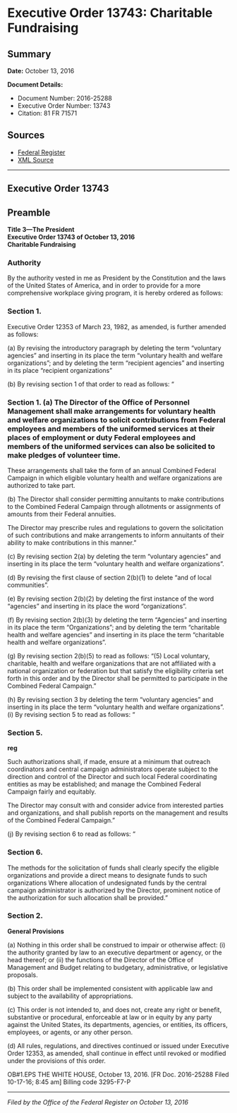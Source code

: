 # Executive Order 13743: Charitable Fundraising

## Summary

**Date:** October 13, 2016

**Document Details:**
- Document Number: 2016-25288
- Executive Order Number: 13743
- Citation: 81 FR 71571

## Sources
- [Federal Register](https://www.federalregister.gov/documents/2016/10/18/2016-25288/charitable-fundraising)
- [XML Source](https://www.federalregister.gov/documents/full_text/xml/2016/10/18/2016-25288.xml)

---

## Executive Order 13743

## Preamble

**Title 3—The President**  
**Executive Order 13743 of October 13, 2016**  
**Charitable Fundraising**

### Authority

By the authority vested in me as President by the Constitution and the laws of the United States of America, and in order to provide for a more comprehensive workplace giving program, it is hereby ordered as follows:
### Section 1.

Executive Order 12353 of March 23, 1982, as amended, is further amended as follows:

(a) By revising the introductory paragraph by deleting the term “voluntary agencies” and inserting in its place the term “voluntary health and welfare organizations”; and by deleting the term “recipient agencies” and inserting in its place “recipient organizations”

(b) By revising section 1 of that order to read as follows:
“
### Section 1. (a) The Director of the Office of Personnel Management shall make arrangements for voluntary health and welfare organizations to solicit contributions from Federal employees and members of the uniformed services at their places of employment or duty Federal employees and members of the uniformed services can also be solicited to make pledges of volunteer time.

These arrangements shall take the form of an annual Combined Federal Campaign in which eligible voluntary health and welfare organizations are authorized to take part.

(b) The Director shall consider permitting annuitants to make contributions to the Combined Federal Campaign through allotments or assignments of amounts from their Federal annuities.

The Director may prescribe rules and regulations to govern the solicitation of such contributions and make arrangements to inform annuitants of their ability to make contributions in this manner.”

(c) By revising section 2(a) by deleting the term “voluntary agencies” and inserting in its place the term “voluntary health and welfare organizations”.

(d) By revising the first clause of section 2(b)(1) to delete “and of local communities”.

(e) By revising section 2(b)(2) by deleting the first instance of the word “agencies” and inserting in its place the word “organizations”.

(f) By revising section 2(b)(3) by deleting the term “Agencies” and inserting in its place the term “Organizations”; and by deleting the term “charitable health and welfare agencies” and inserting in its place the term “charitable health and welfare organizations”.

(g) By revising section 2(b)(5) to read as follows:
“(5) Local voluntary, charitable, health and welfare organizations that are not affiliated with a national organization or federation but that satisfy the eligibility criteria set forth in this order and by the Director shall be permitted to participate in the Combined Federal Campaign.”

(h) By revising section 3 by deleting the term “voluntary agencies” and inserting in its place the term “voluntary health and welfare organizations”.
    (i) By revising section 5 to read as follows:
“
### Section 5.

**reg**

Such authorizations shall, if made, ensure at a minimum that outreach coordinators and central campaign administrators operate subject to the direction and control of the Director and such local Federal coordinating entities as may be established; and manage the Combined Federal Campaign fairly and equitably.

The Director may consult with and consider advice from interested parties and organizations, and shall publish reports on the management and results of the Combined Federal Campaign.”

(j) By revising section 6 to read as follows:
“
### Section 6.

The methods for the solicitation of funds shall clearly specify the eligible organizations and provide a direct means to designate funds to such organizations Where allocation of undesignated funds by the central campaign administrator is authorized by the Director, prominent notice of the authorization for such allocation shall be provided.”
### Section 2.

**General Provisions**

(a) Nothing in this order shall be construed to impair or otherwise affect:
    (i) the authority granted by law to an executive department or agency, or the head thereof; or
    (ii) the functions of the Director of the Office of Management and Budget relating to budgetary, administrative, or legislative proposals.

(b) This order shall be implemented consistent with applicable law and subject to the availability of appropriations.

(c) This order is not intended to, and does not, create any right or benefit, substantive or procedural, enforceable at law or in equity by any party against the United States, its departments, agencies, or entities, its officers, employees, or agents, or any other person.

(d) All rules, regulations, and directives continued or issued under Executive Order 12353, as amended, shall continue in effect until revoked or modified under the provisions of this order.

OB#1.EPS
THE WHITE HOUSE,
October 13, 2016.
[FR Doc. 2016-25288 
Filed 10-17-16; 8:45 am] 
Billing code 3295-F7-P

---

*Filed by the Office of the Federal Register on October 13, 2016*
